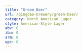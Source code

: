 ```yaml
---
title: "Green Beer"
url: /qingdao-brewery/green-beer/
category: North American Lager
style: American-Style Lager
abv: 0
ibu: 0
srm: 0
upc: 0
---
```


